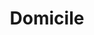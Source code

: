 ---
title: Domicile
home: true
heroImage: image/home.png
heroText: Tout enregistrer
tagline: encore une chose
actions:
  - text: En savoir plus sur  >
    link: /i18n/fr/home/
    type: primary
footer: <div>MIT Licensed | Made by <a href="https://github.com/DrAugus/" target="_blank">DrAugus</a></div><div>This page was generated by <a href="https://pages.github.com/" target="_blank">GitHub Pages</a>.</div>
footerHtml: true
navbar: false
---